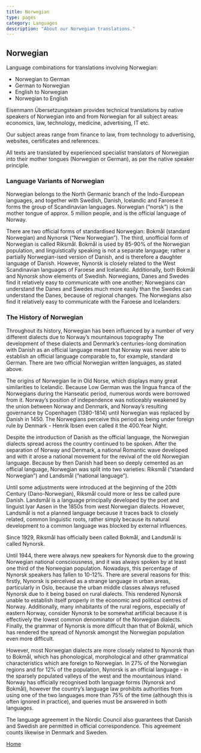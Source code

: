 ```yaml
---
title: Norwegian
type: pages
category: Languages
description: "About our Norwegian translations."
---
```


## Norwegian

Language combinations for translations involving Norwegian:
- Norwegian to German
- German to Norwegian
- English to Norwegian
- Norwegian to English

Eisenmann Übersetzungsteam provides technical translations by native speakers of Norwegian into and from Norwegian for all subject areas: economics, law, technology, medicine, advertising, IT etc.

Our subject areas range from finance to law, from technology to advertising, websites, certificates and references.

All texts are translated by experienced specialist translators of Norwegian into their mother tongues (Norwegian or German), as per the native speaker principle.

### Language Variants of Norwegian
Norwegian belongs to the North Germanic branch of the Indo-European languages, and together with Swedish, Danish, Icelandic and Faroese it forms the group of Scandinavian languages. Norwegian (“norsk”) is the mother tongue of approx. 5 million people, and is the official language of Norway.

There are two official forms of standardised Norwegian: Bokmål (standard Norwegian) and Nynorsk (“New Norwegian”). The third, unofficial form of Norwegian is called Riksmål. Bokmål is used by 85-90% of the Norwegian population, and linguistically speaking is not a separate language; rather a partially Norwegian-ised version of Danish, and is therefore a daughter language of Danish. However, Nynorsk is closely related to the West Scandinavian languages of Faroese and Icelandic. Additionally, both Bokmål and Nynorsk show elements of Swedish. Norwegians, Danes and Swedes find it relatively easy to communicate with one another; Norwegians can understand the Danes and Swedes much more easily than the Swedes can understand the Danes, because of regional changes. The Norwegians also find it relatively easy to communicate with the Faroese and Icelanders.

### The History of Norwegian
Throughout its history, Norwegian has been influenced by a number of very different dialects due to  Norway’s mountainous topography The development of these dialects and Denmark’s centuries-long domination with Danish as an official language meant that Norway was never able to establish an official language comparable to, for example, standard German. There are two official Norwegian written languages, as stated above.

The origins of Norwegian lie in Old Norse, which displays many great similarities to Icelandic. Because Low German was the lingua franca of the Norwegians during the Hanseatic period, numerous words were borrowed from it. Norway’s position of independence was noticeably weakened by the union between Norway and Denmark, and Norway’s resulting governance by Copenhagen (1380-1814) until Norwegian was replaced by Danish in 1450. The Norwegians perceive this period as being under foreign rule by Denmark - Henrik Ibsen even called it the 400.Year Night.

Despite the introduction of Danish as the official language, the Norwegian dialects spread across the country continued to be spoken. After the separation of Norway and Denmark, a national Romantic wave developed and with it arose a national movement for the revival of the old Norwegian language. Because by then Danish had been so deeply cemented as an official language, Norwegian was split into two varieties: Riksmål (“standard Norwegian”) and Landsmål (“national language”).

Until some adjustments were introduced at the beginning of the 20th Century (Dano-Norwegian), Riksmål could more or less be called pure Danish. Landsmål is a language principally developed by the poet and linguist Iyar Aasen in the 1850s from west Norwegian dialects. However, Landsmål is not a planned language because it traces back to closely related, common linguistic roots, rather simply because its natural development to a common language was blocked by external influences.

Since 1929, Riksmål has officially been called Bokmål, and Landsmål is called Nynorsk.

Until 1944, there were always new speakers for Nynorsk due to the growing Norwegian national consciousness, and it was always spoken by at least one third of the Norwegian population. Nowadays, this percentage of Nynorsk speakers has fallen to 10-12%. There are several reasons for this: firstly, Nynorsk is perceived as a strange language in urban areas, particularly in Oslo, because the urban middle classes always refused Nynorsk due to it being based on rural dialects. This rendered Nynorsk unable to establish itself properly in the economic and political centres of Norway. Additionally, many inhabitants of the rural regions, especially of eastern Norway, consider Nynorsk to be somewhat artificial because it is effectively the lowest common denominator of the Norwegian dialects. Finally, the grammar of Nynorsk is more difficult than that of Bokmål, which has rendered the spread of Nynorsk amongst the Norwegian population even more difficult.

However, most Norwegian dialects are more closely related to Nynorsk than to Bokmål, which has phonological, morphological and other grammatical characteristics which are foreign to Norwegian. In 27% of the Norwegian regions and for 12% of the population, Nynorsk is an official language - in the sparsely populated valleys of the west and the mountainous inland. Norway has officially recognised both language forms (Nynorsk and Bokmål), however the country’s language law prohibits authorities from using one of the two languages more than 75% of the time (although this is often ignored in practice), and queries must be answered in both languages.

The language agreement in the Nordic Council also guarantees that Danish and Swedish are permitted in official correspondence. This agreement counts likewise in Denmark and Sweden.

[Home](/about/landing)